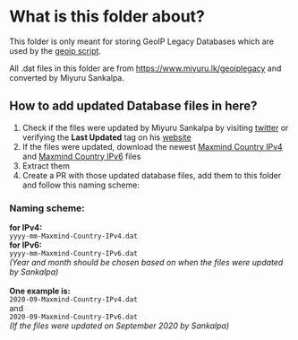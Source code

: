 # What is this folder about?
This folder is only meant for storing GeoIP Legacy Databases which are used by the [geoip script](https://github.com/nextcloud/vm/blob/main/network/geoblock.sh).

All .dat files in this folder are from https://www.miyuru.lk/geoiplegacy and converted by Miyuru Sankalpa.

## How to add updated Database files in here?
1. Check if the files were updated by Miyuru Sankalpa by visiting [twitter](https://twitter.com/miyurulk) or verifying the **Last Updated** tag on his [website](https://www.miyuru.lk/geoiplegacy)
2. If the files were updated, download the newest [Maxmind Country IPv4](https://dl.miyuru.lk/geoip/maxmind/country/maxmind4.dat.gz) and [Maxmind Country IPv6](https://dl.miyuru.lk/geoip/maxmind/country/maxmind6.dat.gz) files
3. Extract them
4. Create a PR with those updated database files, add them to this folder and follow this naming scheme:

### Naming scheme:
**for IPv4:**<br>
`yyyy-mm-Maxmind-Country-IPv4.dat`<br>
**for IPv6:**<br>
`yyyy-mm-Maxmind-Country-IPv6.dat`<br>
_(Year and month should be chosen based on when the files were updated by Sankalpa)_<br><br>
**One example is:**<br>
`2020-09-Maxmind-Country-IPv4.dat`<br>
and<br>
`2020-09-Maxmind-Country-IPv6.dat`<br>
_(If the files were updated on September 2020 by Sankalpa)_
